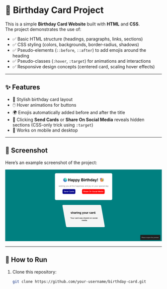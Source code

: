 # 🎂 Birthday Card Project

This is a simple **Birthday Card Website** built with **HTML** and **CSS**.  
The project demonstrates the use of:

- ✅ Basic HTML structure (headings, paragraphs, links, sections)  
- ✅ CSS styling (colors, backgrounds, border-radius, shadows)  
- ✅ Pseudo-elements (`::before`, `::after`) to add emojis around the heading  
- ✅ Pseudo-classes (`:hover`, `:target`) for animations and interactions  
- ✅ Responsive design concepts (centered card, scaling hover effects)  

---

## ✨ Features

- 🎉 Stylish birthday card layout  
- 🖱️ Hover animations for buttons  
- 🌍 Emojis automatically added before and after the title  
- 🎯 Clicking **Send Cards** or **Share On Social Media** reveals hidden sections (CSS-only trick using `:target`)  
- 📱 Works on mobile and desktop  

---

## 📸 Screenshot

Here’s an example screenshot of the project:

![Birthday Card Screenshot](./birthday-cards.png)



---

## 🚀 How to Run

1. Clone this repository:  
   ```bash
   git clone https://github.com/your-username/birthday-card.git
